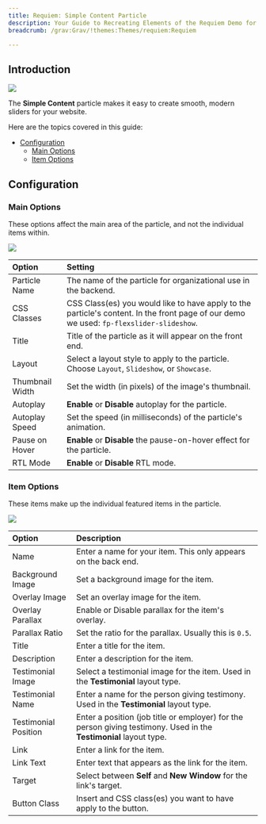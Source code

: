 ```yaml
---
title: Requiem: Simple Content Particle
description: Your Guide to Recreating Elements of the Requiem Demo for Grav
breadcrumb: /grav:Grav/!themes:Themes/requiem:Requiem

---
```


## Introduction

![](assets/particle_flexslider1.jpeg)

The **Simple Content** particle makes it easy to create smooth, modern sliders for your website.

Here are the topics covered in this guide:

* [Configuration](#configuration)
    - [Main Options](#main-options)
    - [Item Options](#item-options)

## Configuration

### Main Options 

These options affect the main area of the particle, and not the individual items within.

![](assets/particle_flexslider2.jpeg)

| Option             | Setting                                                                                                                                 |
| :-----             | :-----                                                                                                                                  |
| Particle Name      | The name of the particle for organizational use in the backend.                                                                         |
| CSS Classes        | CSS Class(es) you would like to have apply to the particle's content. In the front page of our demo we used: `fp-flexslider-slideshow`. |
| Title              | Title of the particle as it will appear on the front end.                                                                               |
| Layout             | Select a layout style to apply to the particle. Choose `Layout`, `Slideshow`, or `Showcase`.                                            |
| Thumbnail Width    | Set the width (in pixels) of the image's thumbnail.                                                                                     |
| Autoplay           | **Enable** or **Disable** autoplay for the particle.                                                                                    |
| Autoplay Speed     | Set the speed (in milliseconds) of the particle's animation.                                                                            |
| Pause on Hover     | **Enable** or **Disable** the pause-on-hover effect for the particle.                                                                   |
| RTL Mode           | **Enable** or **Disable** RTL mode.                                                                                                     |

### Item Options

These items make up the individual featured items in the particle.

![](assets/particle_flexslider3.jpeg)

| Option               | Description                                                                                                        |
| :-----               | :-----                                                                                                             |
| Name                 | Enter a name for your item. This only appears on the back end.                                                     |
| Background Image     | Set a background image for the item.                                                                               |
| Overlay Image        | Set an overlay image for the item.                                                                                 |
| Overlay Parallax     | Enable or Disable parallax for the item's overlay.                                                                 |
| Parallax Ratio       | Set the ratio for the parallax. Usually this is `0.5`.                                                             |
| Title                | Enter a title for the item.                                                                                        |
| Description          | Enter a description for the item.                                                                                  |
| Testimonial Image    | Select a testimonial image for the item. Used in the **Testimonial** layout type.                                  |
| Testimonial Name     | Enter a name for the person giving testimony. Used in the **Testimonial** layout type.                             |
| Testimonial Position | Enter a position (job title or employer) for the person giving testimony. Used in the **Testimonial** layout type. |
| Link                 | Enter a link for the item.                                                                                         |
| Link Text            | Enter text that appears as the link for the item.                                                                  |
| Target               | Select between **Self** and **New Window** for the link's target.                                                  |
| Button Class         | Insert and CSS class(es) you want to have apply to the button.                                                     |

